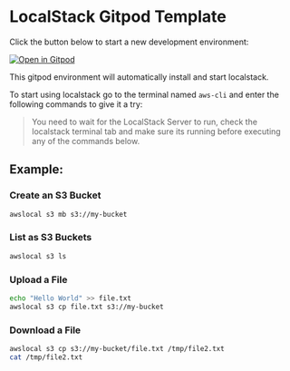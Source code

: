 # LocalStack Gitpod Template

Click the button below to start a new development environment:

[![Open in Gitpod](https://gitpod.io/button/open-in-gitpod.svg)](https://gitpod.io/#hhttps://github.com/omenking/localstack-gitpod-template)

This gitpod environment will automatically install and start localstack.

To start using localstack go to the terminal named `aws-cli` and enter the following commands to give it a try:

> You need to wait for the LocalStack Server to run, check the localstack terminal tab and make sure its running before executing any of the commands below.

## Example:

### Create an S3 Bucket
```sh
awslocal s3 mb s3://my-bucket
```

### List as S3 Buckets
```sh
awslocal s3 ls
```

### Upload a File
```sh
echo "Hello World" >> file.txt
awslocal s3 cp file.txt s3://my-bucket
```

### Download a File
```sh
awslocal s3 cp s3://my-bucket/file.txt /tmp/file2.txt
cat /tmp/file2.txt
```